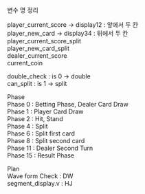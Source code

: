 변수 명 정리

player_current_score -> display12 : 앞에서 두 칸  
player_new_card -> display34 : 뒤에서 두 칸    
player_current_score_split  
player_new_card_split  
dealer_current_score  
current_coin  

double_check : is 0 -> double  
can_split : is 1 -> split

Phase  
Phase 0 : Betting Phase, Dealer Card Draw  
Phase 1 : Player Card Draw  
Phase 2 : Hit, Stand  
Phase 4 : Split  
Phase 6 : Split first card  
Phase 8 : Split second card  
Phase 11 : Dealer Second Turn  
Phase 15 : Result Phase  

Plan  
Wave form Check : DW  
segment_display.v : HJ  
